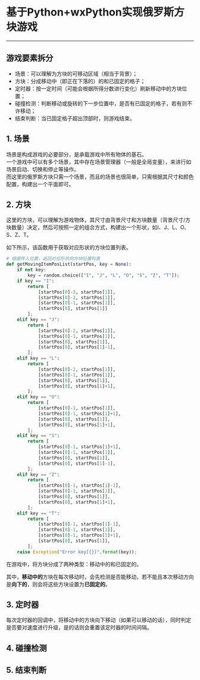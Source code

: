 # 基于Python+wxPython实现俄罗斯方块游戏

----

## 游戏要素拆分
  * 场景：可以理解为方块的可移动区域（相当于背景）；
  * 方块：分成移动中（即正在下落的）的和已固定的格子；
  * 定时器：按一定时间（可能会根据所得分数进行变化）刷新移动中的方块位置；
  * 碰撞检测：判断移动或旋转的下一步位置中，是否有已固定的格子，若有则不许移动；
  * 结束判断：当已固定格子超出顶部时，则游戏结束。


## 1. 场景
场景是构成游戏的必要部分，是承载游戏中所有物体的基石。  
一个游戏中可以有多个场景，其中存在场景管理器（一般是全局变量），来进行如场景启动、切换和停止等操作。  
而这里的俄罗斯方块只需一个场景，而且的场景也很简单，只需根据其尺寸和颜色配置，构建出一个平面即可。  


## 2. 方块
这里的方块，可以理解为游戏物体，其尺寸由背景尺寸和方块数量（背景尺寸/方块数量）决定，然后可按照一定的组合方式，构建出一个形状，如I、J、L、O、S、Z、T。  

如下所示，该函数用于获取对应形状的方块位置列表。  
```py
# 根据传入位置，返回对应形状的方块位置列表
def getMovingItemPosList(startPos, key = None):
    if not key:
        key = random.choice(["I", "J", "L", "O", "S", "Z", "T"]);
    if key == "I":
        return [
            [startPos[0]-3, startPos[1]],
            [startPos[0]-2, startPos[1]],
            [startPos[0]-1, startPos[1]],
            [startPos[0], startPos[1]]
        ];
    elif key == "J":
        return [
            [startPos[0]-2, startPos[1]],
            [startPos[0]-1, startPos[1]],
            [startPos[0], startPos[1]],
            [startPos[0], startPos[1]-1],
        ];
    elif key == "L":
        return [
            [startPos[0]-2, startPos[1]],
            [startPos[0]-1, startPos[1]],
            [startPos[0], startPos[1]],
            [startPos[0], startPos[1]+1],
        ];
    elif key == "O":
        return [
            [startPos[0]-1, startPos[1]],
            [startPos[0]-1, startPos[1]+1],
            [startPos[0], startPos[1]],
            [startPos[0], startPos[1]+1],
        ];
    elif key == "S":
        return [
            [startPos[0]-1, startPos[1]+1],
            [startPos[0]-1, startPos[1]],
            [startPos[0], startPos[1]],
            [startPos[0], startPos[1]-1],
        ];
    elif key == "Z":
        return [
            [startPos[0]-1, startPos[1]-1],
            [startPos[0]-1, startPos[1]],
            [startPos[0], startPos[1]],
            [startPos[0], startPos[1]+1],
        ];
    elif key == "T":
        return [
            [startPos[0]-1, startPos[1]-1],
            [startPos[0]-1, startPos[1]],
            [startPos[0]-1, startPos[1]+1],
            [startPos[0], startPos[1]],
        ];
    raise Exception("Error key[{}]".format(key));
```

在游戏中，将方块分成了两种类型：移动中的和已固定的。  

其中，**移动中的**方块在每次移动时，会先检测是否能移动，若不能且本次移动方向是**向下的**，则会将这些方块设置为**已固定的**。


## 3. 定时器
每次定时器的回调中，将移动中的方块向下移动（如果可以移动的话），同时判定是否要对速度进行升级，是的话则会重置该定时器的时间间隔。  

## 4. 碰撞检测

## 5. 结束判断
